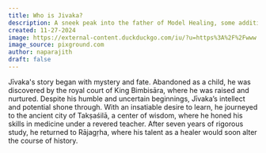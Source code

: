```yaml
---
title: Who is Jivaka?
description: A sneek peak into the father of Model Healing, some additional garbage that needs to be here. asdfasdfasdfasdfasdfasdf
created: 11-27-2024
image: https://external-content.duckduckgo.com/iu/?u=https%3A%2F%2Fwww.pixground.com%2Fwp-content%2Fuploads%2F2023%2F02%2FMountain-Lake-Reflection-in-Nature-Scenery-4K-Wallpaper.jpg&f=1&nofb=1&ipt=adddb8808108021ca1b6ca4544db9c0497818d7c023b0bcb20603ef15f8d89b0&ipo=images
image_source: pixground.com
author: naparajith
draft: false
---
```


Jīvaka's story began with mystery and fate. Abandoned as a child, he was discovered by the royal court of King Bimbisāra, where he was raised and nurtured. Despite his humble and uncertain beginnings, Jīvaka’s intellect and potential shone through. With an insatiable desire to learn, he journeyed to the ancient city of Takṣaśilā, a center of wisdom, where he honed his skills in medicine under a revered teacher. After seven years of rigorous study, he returned to Rājagṛha, where his talent as a healer would soon alter the course of history.
